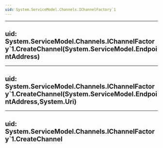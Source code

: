 ```yaml
---
uid: System.ServiceModel.Channels.IChannelFactory`1
---
```


---
uid: System.ServiceModel.Channels.IChannelFactory`1.CreateChannel(System.ServiceModel.EndpointAddress)
---

---
uid: System.ServiceModel.Channels.IChannelFactory`1.CreateChannel(System.ServiceModel.EndpointAddress,System.Uri)
---

---
uid: System.ServiceModel.Channels.IChannelFactory`1.CreateChannel
---
